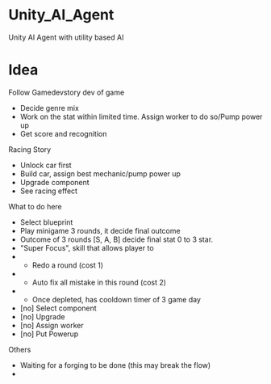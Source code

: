 # Unity_AI_Agent
Unity AI Agent with utility based AI

# Idea
Follow Gamedevstory dev of game
- Decide genre mix
- Work on the stat within limited time. Assign worker to do so/Pump power up
- Get score and recognition

Racing Story
- Unlock car first
- Build car, assign best mechanic/pump power up
- Upgrade component
- See racing effect

What to do here
- Select blueprint
- Play minigame 3 rounds, it decide final outcome
- Outcome of 3 rounds [S, A, B] decide final stat 0 to 3 star.
- "Super Focus", skill that allows player to
- - Redo a round (cost 1)
- - Auto fix all mistake in this round (cost 2)
- - Once depleted, has cooldown timer of 3 game day
- [no] Select component
- [no] Upgrade
- [no] Assign worker
- [no] Put Powerup

Others
- Waiting for a forging to be done (this may break the flow)
- 
